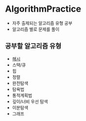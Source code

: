 # AlgorithmPractice
  
- 자주 출제되는 알고리즘 유형 공부
- 알고리즘 별로 문제를 풀이

## 공부할 알고리즘 유형

- [해시](https://github.com/central1214/AlgorithmPractice/tree/main/HashMap)
- 스택/큐
- 힙
- 정렬
- 완전탐색
- 탐욕법
- 통적계획법
- 깊이/너비 우선 탐색
- 이분탐색
- 그래프
